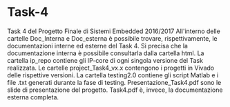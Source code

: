 # Task-4
Task 4 del Progetto Finale di Sistemi Embedded 2016/2017
All'interno delle cartelle Doc_Interna e Doc_esterna è possibile trovare, rispettivamente, le documentazioni interne ed esterne
del Task 4. Si precisa che la documentazione interna è possibile consultarla dalla cartella html.
La cartella ip_repo contiene gli IP-core di ogni singola versione del Task realizzata.
Le cartelle project_Task4_vx.x contengono i progetti in Vivado delle rispettive versioni.
La cartella testing2.0 contiene gli script Matlab e i file .txt generati durante la fase di testing.
Presentazione_Task4.pdf sono le slide di presentazione del progetto.
Task4.pdf è, invece, la documentazione esterna completa.
